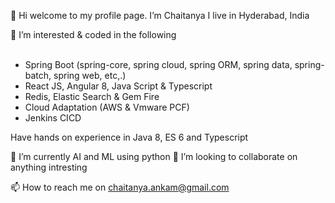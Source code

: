 👋 Hi welcome to my profile page. I’m Chaitanya I live in Hyderabad, India

👀 I’m interested & coded in the following <br/><br/>
  * Spring Boot (spring-core, spring cloud, spring ORM, spring data, spring-batch, spring web, etc,.)
  * React JS, Angular 8, Java Script & Typescript
  * Redis, Elastic Search & Gem Fire
  * Cloud Adaptation (AWS & Vmware PCF)
  * Jenkins CICD

Have hands on experience in Java 8, ES 6 and Typescript

🌱 I’m currently AI and ML using python
💞️ I’m looking to collaborate on anything intresting

📫 How to reach me on chaitanya.ankam@gmail.com

<!---
Chaitanya199102/Chaitanya199102 is a ✨ special ✨ repository because its `README.md` (this file) appears on your GitHub profile.
You can click the Preview link to take a look at your changes.
--->
